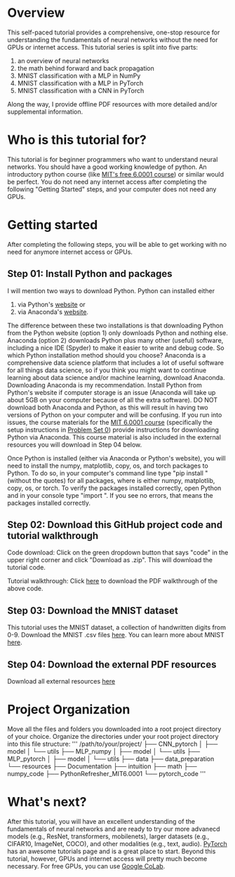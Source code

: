 # Overview
This self-paced tutorial provides a comprehensive, one-stop resource for understanding the fundamentals of neural networks without the need for GPUs or internet access.  This tutorial series is split into five parts:
1. an overview of neural networks
2. the math behind forward and back propagation
3. MNIST classification with a MLP in NumPy
4. MNIST classification with a MLP in PyTorch
5. MNIST classification with a CNN in PyTorch


Along the way, I provide offline PDF resources with more detailed and/or supplemental information.
# Who is this tutorial for?
This tutorial is for beginner programmers who want to understand neural networks. You should have a good working knowledge of python. An introductory python course (like [MIT's free 6.0001 course](https://ocw.mit.edu/courses/6-0001-introduction-to-computer-science-and-programming-in-python-fall-2016/pages/syllabus/)) or similar would be perfect. You do not need any internet access after completing the following "Getting Started" steps, and your computer does not need any GPUs.

# Getting started
After completing the following steps, you will be able to get working with no need for anymore internet access or GPUs.

## Step 01: Install Python and packages
I will mention two ways to download Python. Python can installed either
1. via Python's [website](https://www.python.org/downloads/) or
2. via Anaconda's [website](https://www.anaconda.com/products/individual).


The difference between these two installations is that downloading Python from the Python website (option 1) only downloads Python and nothing else. Anaconda (option 2) downloads Python plus many other (useful) software, including a nice IDE (Spyder) to make it easier to write and debug code. So which Python installation method should you choose? Anaconda is a comprehensive data science platform that includes a lot of useful software for all things data science, so if you think you might want to continue learning about data science and/or machine learning, download Anaconda. Downloading Anaconda is my recommendation. Install Python from Python's website if computer storage is an issue (Anaconda will take up about 5GB on your computer because of all the extra software). DO NOT download both Anaconda and Python, as this will result in having two versions of Python on your computer and will be confusing. If you run into issues, the course materials for the [MIT 6.0001 course](https://ocw.mit.edu/courses/6-0001-introduction-to-computer-science-and-programming-in-python-fall-2016/pages/syllabus/) 
(specifically the setup instructions in [Problem Set 0](https://ocw.mit.edu/courses/6-0001-introduction-to-computer-science-and-programming-in-python-fall-2016/pages/assignments/)) provide instructions for downloading Python via Anaconda. This course material is also included in the external resources you will download in Step 04 below.


Once Python is installed (either via Anaconda or Python's website), you will need to install the numpy, matplotlib, copy, os, and torch packages to Python. To do so, in your computer's command line type "pip install <package>" (without the quotes) for all packages, where <package> is either numpy, matplotlib, copy, os, or torch. To verify the packages installed correctly, open Python and in your console type "import <package>". If you see no errors, that means the packages installed correctly.

## Step 02: Download this GitHub project code and tutorial walkthrough
Code download: Click on the green dropdown button that says "code" in the upper right corner and click "Download as .zip". This will download the tutorial code.

Tutorial walkthrough: Click [here](TODO) to download the PDF walkthrough of the above code.

## Step 03: Download the MNIST dataset
This tutorial uses the MNIST dataset, a collection of handwritten digits from 0-9. Download the MNIST .csv files [here](https://drive.google.com/drive/folders/1prkKWdSNq_SK_q5Duj-hyh4Y0nvXrlcH?usp=drive_link). You can learn more about MNIST [here](http://yann.lecun.com/exdb/mnist/).

## Step 04: Download the external PDF resources
Download all external resources [here](https://drive.google.com/drive/folders/1OQEgalDeaHa5KrD6NLxP5t8pGGQu--OI?usp=sharing)

# Project Organization
Move all the files and folders you downloaded into a root project directory of your choice. Organize the directories under your root project directory into this file structure:
'''
/path/to/your/project/
├── CNN_pytorch
│   ├── model
│   └── utils
├── MLP_numpy
│   ├── model
│   └── utils
├── MLP_pytorch
│   ├── model
│   └── utils
├── data
├── data_preparation
└── resources
    ├── Documentation
    ├── intuition
    ├── math
    ├── numpy_code
    ├── PythonRefresher_MIT6.0001
    └── pytorch_code
'''

# What's next?
After this tutorial, you will have an excellent understanding of the fundamentals of neural networks and are ready to try our more advanecd models (e.g., ResNet, transformers, mobilenets), larger datasets (e.g., CIFAR10, ImageNet, COCO), and other modalities (e.g., text, audio). [PyTorch](https://pytorch.org/tutorials/) has an awesome tutorials page and is a great place to start. Beyond this tutorial, however, GPUs and internet access will pretty much become necessary. For free GPUs, you can use [Google CoLab](https://colab.research.google.com/). 
